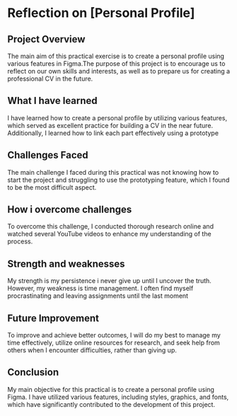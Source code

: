 # Reflection on [Personal Profile]

## Project Overview
The main aim of this practical exercise is to create a personal profile using various features in Figma.The purpose of this project is to encourage us to reflect on our own skills and interests, as well as to prepare us for creating a professional CV in the future.

## What I have learned
I have learned how to create a personal profile by utilizing various features, which served as excellent practice for building a CV in the near future. Additionally, I learned how to link each part effectively using a prototype

## Challenges Faced
The main challenge I faced during this practical was not knowing how to start the project and struggling to use the prototyping feature, which I found to be the most difficult aspect.

## How i overcome challenges
To overcome this challenge, I conducted thorough research online and watched several YouTube videos to enhance my understanding of the process.

## Strength and weaknesses
My strength is my persistence i never give up until I uncover the truth. However, my weakness is time management. I often find myself procrastinating and leaving assignments until the last moment

## Future Improvement
To improve and achieve better outcomes, I will do my best to manage my time effectively, utilize online resources for research, and seek help from others when I encounter difficulties, rather than giving up.

## Conclusion
My main objective for this practical is to create a personal profile using Figma. I have utilized various features, including styles, graphics, and fonts, which have significantly contributed to the development of this project.

